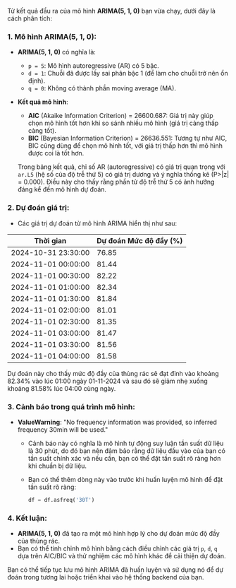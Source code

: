 Từ kết quả đầu ra của mô hình **ARIMA(5, 1, 0)** bạn vừa chạy, dưới đây là cách phân tích:

### 1. **Mô hình ARIMA(5, 1, 0)**:
- **ARIMA(5, 1, 0)** có nghĩa là:
  - `p = 5`: Mô hình autoregressive (AR) có 5 bậc.
  - `d = 1`: Chuỗi đã được lấy sai phân bậc 1 (để làm cho chuỗi trở nên ổn định).
  - `q = 0`: Không có thành phần moving average (MA).
  
- **Kết quả mô hình**:
  - **AIC** (Akaike Information Criterion) = 26600.687: Giá trị này giúp chọn mô hình tốt hơn khi so sánh nhiều mô hình (giá trị càng thấp càng tốt).
  - **BIC** (Bayesian Information Criterion) = 26636.551: Tương tự như AIC, BIC cũng dùng để chọn mô hình tốt, với giá trị thấp hơn thì mô hình được coi là tốt hơn.
  
  Trong bảng kết quả, chỉ số AR (autoregressive) có giá trị quan trọng với `ar.L5` (hệ số của độ trễ thứ 5) có giá trị dương và ý nghĩa thống kê (P>|z| = 0.000). Điều này cho thấy rằng phần tử độ trễ thứ 5 có ảnh hưởng đáng kể đến mô hình dự đoán.

### 2. **Dự đoán giá trị**:
- Các giá trị dự đoán từ mô hình ARIMA hiển thị như sau:

| Thời gian                | Dự đoán Mức độ đầy (%) |
|--------------------------|------------------------|
| 2024-10-31 23:30:00      | 76.85                  |
| 2024-11-01 00:00:00      | 81.44                  |
| 2024-11-01 00:30:00      | 82.22                  |
| 2024-11-01 01:00:00      | 82.34                  |
| 2024-11-01 01:30:00      | 81.84                  |
| 2024-11-01 02:00:00      | 81.01                  |
| 2024-11-01 02:30:00      | 81.35                  |
| 2024-11-01 03:00:00      | 81.47                  |
| 2024-11-01 03:30:00      | 81.56                  |
| 2024-11-01 04:00:00      | 81.58                  |

Dự đoán này cho thấy mức độ đầy của thùng rác sẽ đạt đỉnh vào khoảng 82.34% vào lúc 01:00 ngày 01-11-2024 và sau đó sẽ giảm nhẹ xuống khoảng 81.58% lúc 04:00 cùng ngày.

### 3. **Cảnh báo trong quá trình mô hình**:
- **ValueWarning**: "No frequency information was provided, so inferred frequency 30min will be used."
  - Cảnh báo này có nghĩa là mô hình tự động suy luận tần suất dữ liệu là 30 phút, do đó bạn nên đảm bảo rằng dữ liệu đầu vào của bạn có tần suất chính xác và nếu cần, bạn có thể đặt tần suất rõ ràng hơn khi chuẩn bị dữ liệu.
  - Bạn có thể thêm dòng này vào trước khi huấn luyện mô hình để đặt tần suất rõ ràng:
  
    ```python
    df = df.asfreq('30T')
    ```

### 4. **Kết luận**:
- **ARIMA(5, 1, 0)** đã tạo ra một mô hình hợp lý cho dự đoán mức độ đầy của thùng rác.
- Bạn có thể tinh chỉnh mô hình bằng cách điều chỉnh các giá trị `p`, `d`, `q` dựa trên AIC/BIC và thử nghiệm các mô hình khác để cải thiện dự đoán.
  
Bạn có thể tiếp tục lưu mô hình ARIMA đã huấn luyện và sử dụng nó để dự đoán trong tương lai hoặc triển khai vào hệ thống backend của bạn.